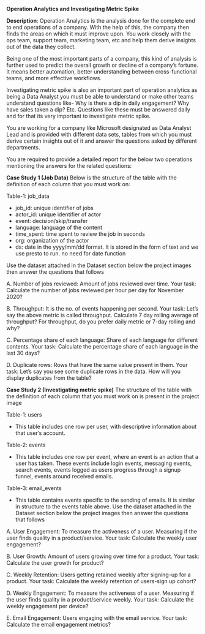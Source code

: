 **Operation Analytics and Investigating Metric Spike**
   
**Description**:
Operation Analytics is the analysis done for the complete end to end operations of a company. With the help of this, the company then finds the areas on which it must improve upon. You work closely with the ops team, support team, marketing team, etc and help them derive insights out of the data they collect.

Being one of the most important parts of a company, this kind of analysis is further used to predict the overall growth or decline of a company’s fortune. It means better automation, better understanding between cross-functional teams, and more effective workflows.

Investigating metric spike is also an important part of operation analytics as being a Data Analyst you must be able to understand or make other teams understand questions like- Why is there a dip in daily engagement? Why have sales taken a dip? Etc. Questions like these must be answered daily and for that its very important to investigate metric spike.

You are working for a company like Microsoft designated as Data Analyst Lead and is provided with different data sets, tables from which you must derive certain insights out of it and answer the questions asked by different departments.

You are required to provide a detailed report for the below two operations mentioning the answers for the related questions:

**Case Study 1 (Job Data)**
Below is the structure of the table with the definition of each column that you must work on:

Table-1: job_data
- job_id: unique identifier of jobs
- actor_id: unique identifier of actor
- event: decision/skip/transfer
- language: language of the content
- time_spent: time spent to review the job in seconds
- org: organization of the actor
- ds: date in the yyyy/mm/dd format. It is stored in the form of text and we use presto to run. no need for date function

Use the dataset attached in the Dataset section below the project images then answer the questions that follows

A. Number of jobs reviewed: Amount of jobs reviewed over time.
   Your task: Calculate the number of jobs reviewed per hour per day for November 2020?
   
B. Throughput: It is the no. of events happening per second.
   Your task: Let’s say the above metric is called throughput. Calculate 7 day rolling average of throughput? For throughput, do you prefer daily metric or 7-day    rolling and why?
   
C. Percentage share of each language: Share of each language for different contents.
   Your task: Calculate the percentage share of each language in the last 30 days?
   
D. Duplicate rows: Rows that have the same value present in them.
   Your task: Let’s say you see some duplicate rows in the data. How will you display duplicates from the table?


**Case Study 2 (Investigating metric spike)**
The structure of the table with the definition of each column that you must work on is present in the project image

Table-1: users
- This table includes one row per user, with descriptive information about that user’s account.

Table-2: events
- This table includes one row per event, where an event is an action that a user has taken. These events include login events, messaging events, search events, events logged as users progress through a signup funnel, events around received emails.

Table-3: email_events
- This table contains events specific to the sending of emails. It is similar in structure to the events table above.
Use the dataset attached in the Dataset section below the project images then answer the questions that follows

A. User Engagement: To measure the activeness of a user. Measuring if the user finds quality in a product/service.
   Your task: Calculate the weekly user engagement?
   
B. User Growth: Amount of users growing over time for a product.
   Your task: Calculate the user growth for product?
   
C. Weekly Retention: Users getting retained weekly after signing-up for a product.
   Your task: Calculate the weekly retention of users-sign up cohort?
   
D. Weekly Engagement: To measure the activeness of a user. Measuring if the user finds quality in a product/service weekly.
   Your task: Calculate the weekly engagement per device?
   
E. Email Engagement: Users engaging with the email service.
   Your task: Calculate the email engagement metrics?
